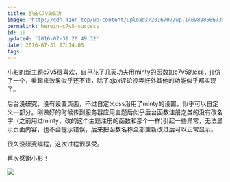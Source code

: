 ```yaml
---
title: 扒皮C7V5成功
image: 'http://cdn.4zen.top/wp-content/uploads/2016/07/wp-1469898566736.png'
permalink: herein-c7v5-success
id: 10
updated: '2016-07-31 20:49:32'
date: 2016-07-31 17:14:05
tags:
---
```



小影的新主题c7v5很喜欢，自己花了几天功夫用minty的函数加c7v5的css，js仿了一个，看起来效果似乎还不错，除了ajax评论没弄好外其他的功能似乎都实现了。

后台没研究，没有设置页面，不过自定义css沿用了minty的设置，似乎可以自定义一部分。刚做好的时候传到服务器应用主题后似乎后台函数注册之类的没有改名字（之前用过minty，改的这个主题注册的函数和那个一样)引起一些异常，无法显示页面内容，也不会提示错误，后来把函数名称全部重新改过后可以正常显示。

很久没研究编程，这次过程很享受。

再次感谢小影！

[![](http://cdn.4zen.top/wp-content/uploads/2016/07/wp-1469898566736.png)](http://cdn.4zen.top/wp-content/uploads/2016/07/wp-1469898566736.png)


